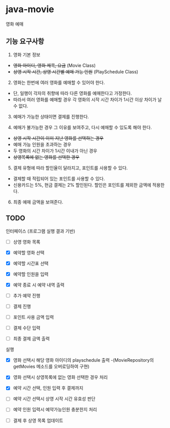 # java-movie
영화 예매

## 기능 요구사항
 1. 영화 기본 정보
  - ~~영화 아이디, 영화 제목, 요금~~ (Movie Class)
  - ~~상영 시작 시간, 상영 시간별 예매 가능 인원~~ (PlaySchedule Class)

 2. 영화는 한번에 여러 영화를 예매할 수 있어야 한다.
  - 단, 일행이 각자의 취향에 따라 다른 영화를 예매한다고 가정한다.
  - 따라서 여러 영화를 예매할 경우 각 영화의 시작 시간 차이가
    1시간 이상 차이가 날 수 없다.

 3. 예매가 가능한 상태이면 결제를 진행한다.

 4. 예매가 불가능한 경우 그 이유를 보여주고, 다시 예매할 수 있도록 해야 한다.
  - ~~상영 시작 시간이 이미 지난 영화를 선택하는 경우~~
  - 예매 가능 인원을 초과하는 경우
  - 두 영화의 시간 차이가 1시간 이내가 아닌 경우
  - ~~상영목록에 없는 영화를 선택한 경우~~

 5. 결제 유형에 따라 할인율이 달라지고, 포인트를 사용할 수 있다.
  - 결제할 때 적립되어 있는 포인트를 사용할 수 있다.
  - 신용카드는 5%, 현금 결제는 2% 할인된다.
    할인은 포인트를 제외한 금액에 적용한다.

 6. 최종 예매 금액을 보여준다.

## TODO
인터페이스 (프로그램 실행 결과 기반)
- [ ] 상영 영화 목록
- [x] 예약할 영화 선택
- [x] 예약할 시간표 선택
- [x] 예약할 인원을 입력
- [x] 예약 종료 시 예약 내역 출력
- [ ] 추가 예약 진행
- [ ] 결제 진행
- [ ] 포인트 사용 금액 입력
- [ ] 결제 수단 입력
- [ ] 최종 결제 금액 출력


실행
- [x] 영화 선택시 해당 영화 아이디의 playschedule 출력
    -(MovieRepository의 getMovies 메소드를 오버로딩하여 구현)
- [x] 영화 선택시 상영목록에 없는 영화 선택한 경우 처리
- [x] 예약 시간 선택, 인원 입력 후 결제까지
- [ ] 예약 시간 선택시 상영 시작 시간 유효성 판단
- [ ] 예약 인원 입력시 예약가능인원 충분한지 처리

- [ ] 결제 후 상영 목록 업데이트


